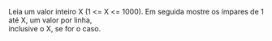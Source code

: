 Leia um valor inteiro X (1 <= X <= 1000). Em seguida mostre os ímpares de 1 até X, um valor por linha,   
inclusive o X, se for o caso.  